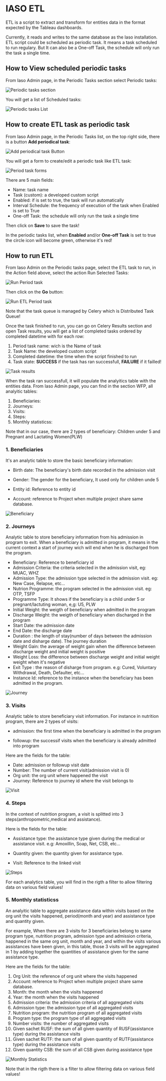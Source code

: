 # IASO ETL

ETL is a script to extract and transform for entities data in the format expected by the Tableau dashboards.

Currently, it reads and writes to the same database as the Iaso installation. ETL script could be scheduled as periodic task. It means a task scheduled to run regulary. But It can also be a One-off Task, the schedule will only run the task a single time.


## How to View scheduled periodic tasks

From Iaso Admin page, in the Periodic Tasks section select Periodic tasks:

![Periodic tasks section](./attachments/Periodic-Tasks.png)

You will get a list of Scheduled tasks:

![Periodic tasks List](./attachments/Periodic-task-List.png)


## How to create ETL task as periodic task

From Iaso Admin page, in the Periodic Tasks list, on the top right side, there is a button **Add periodical task**:


![Add periodical task Button](./attachments/Add-periodical-task-Button.png)

You will get a form to create/edit a periodic task like ETL task:

![Period task forms](./attachments/Periodic-task-Iaso-Form.png)

There are 5 main fields:

- Name: task name
- Task (custom): a developed custom script
- Enabled: if is set to true, the task will run automatically
- Interval Schedule: the frequency of execution of the task when Enabled is set to True
- One-off Task: the schedule will only run the task a single time


Then click on **Save** to save the task!

In the periodic tasks list, when **Enabled** and/or **One-off Task** is set to true the circle icon will become green, otherwise it's red!


## How to run ETL


From Iaso Admin on the Periodic tasks page, select the ETL task to run, in the Action field above, select the action Run Selected Tasks:

![Run Period task](./attachments/Select-periodic-task-to-run.png)


Then click on the **Go** button:

![Run ETL Period task](./attachments/Run-periodic-task.png)

Note that the task queue is managed by Celery which is Distributed Task Queue!

Once the task finished to run, you can go on Celery Results section and open Task results, you will get a list of completed tasks ordered by completed datetime with for each row:

1. Period task name: wich is the Name of task
2. Task Name: the developed custom script
3. Completed datetime: the time when the script finished to run
4. Task state: **SUCCESS** if the task has ran successfull, **FAILURE** if it failled!

![Task results](./attachments/Task-results-list.png)


When the task ran successfull, it will populate the analyitics table with the entities data. 
From Iaso Admin page, you can find in the section WFP, all analyitic tables:

1. Beneficiaries: 
2. Journeys:
3. Visits:
4. Steps:
5. Monthly statisticss:

Note that in our case, there are 2 types of beneficiary: Children under 5 and Pregnant and Lactating Women(PLW)

### 1. Beneficiaries

It's an analytic table to store the basic beneficiary information:

- Birth date:  The beneficiary's birth date recorded in the admission visit

- Gender: The gender for the beneficiary, It used only for children unde 5 

- Entity id: Reference to entity id

- Account: reference to Project when multiple project share same database.

![Beneficiary](./attachments/Beneficiary.png)


### 2. Journeys

Analytic table to store beneficiary information from his admission in program to exit. When a beneficiary is admitted in program, it means in the current context a start of journey wich will end when he is discharged from the program. 

- Beneficiary: Reference to beneficiary id
- Admission Criteria: the criteria selected in the admission visit, eg: MUAC, WHZ
- Admission Type: the admission type selected in the admission visit. eg: New Case, Relapse, etc...
- Nutrion Programme: the program selected in the admission visit. eg: OTP, TSFP 
- Programme Type: It shows if the beneficiary is a child under 5 or pregnant/lactuting woman, e,g: U5, PLW
- Initial Weight: the weigth of beneficiary when admitted in the program
- Discharge Weight: the weigth of beneficiary when discharged in the program
- Start Date: the admission date
- End Date: the discharge date
- Duration : the length of stay(number of days between the admission date and disharge date). The journey duration
- Weight Gain: the average of weight gain when the difference between discharge weight and initial weight is positive
- Weight Loss: the difference between discharge weight and initial weight weight when it's negative
- Exit Type : the reason of disharge from program. e.g: Cured, Voluntary Withdrawal, Death, Defaulter, etc...
- Instance Id: reference to the instance when the beneficiary has been admitted in the program.

![Journey](./attachments/Journey.png)

### 3. Visits

Analytic table to store beneficiary visit information. For instance in nutrition program, there are 2 types of visits:

- admission: the first time when the beneficiary is admitted in the program

- followup: the successif visits when the beneficiary is already admitted into program

Here are the fields for the table:

- Date: admission or followup visit date
- Number: The number of current visit(admission visit is 0)
- Org unit: the org unit where happened the visit
- Journey: Reference to journey id where the visit belongs to

![Visit](./attachments/Visits.png)

### 4. Steps

In the context of nutrition program, a visit is splitted into 3 steps(anthropometric,medical and assistance).

Here is the fields for the table:


- Assistance type: the assistance type given during the medical or assistance visit. e.g: Amoxillin, Soap, Net, CSB, etc...

- Quantity given: the quantity given for assistance type.

- Visit: Reference to the linked visit

![Steps](./attachments/Steps.png)


For each analytics table, you will find in the rigth a filter to allow filtering data on various field values!

### 5. Monthly statisticss

An analyitic table to aggregate assistance data within visits based on the org unit the visits happened, period(month and year) and assistance type and quantity given.

For example, When there are 3 visits for 3 beneficiaries belong to same program type, nutrition program, admission type and admission criteria, happened in the same org unit, month and year, and within the visits various assistances have been given,
in this table, those 3 visits will be aggregated in 1 by adding together the quantities of assistance given for the same assistance type.

Here are the fields for the table:

1. Org Unit: the reference of org unit where the visits happened
2. Account: reference to Project when multiple project share same database.
3. Month: the month when the visits happened
4. Year: the month when the visits happened
5. Admission criteria: the admission criteria of all aggregated visits
6. Admission type: the admission type of all aggregated visits
7. Nutrition program:  the nutrition program of all aggregated visits
8. Program type: the program type of all aggregated visits
9. Number visits: the number of aggregated visits
10. Given sachet RUSF: the sum of all given quantity of RUSF(assistance type) during the assistance visits
11. Given sachet RUTF: the sum of all given quantity of RUTF(assistance type) during the assistance visits
12. Given quantity CSB: the sum of all CSB given during assistance type


![Monthly Statistics](./attachments/Monthly-statistics.png)


Note that in the rigth there is a filter to allow filtering data on various field values!





